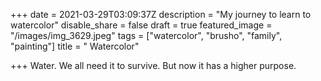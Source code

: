 +++
date = 2021-03-29T03:09:37Z
description = "My journey to learn to watercolor"
disable_share = false
draft = true
featured_image = "/images/img_3629.jpeg"
tags = ["watercolor", "brusho", "family", "painting"]
title = " Watercolor"

+++
Water.  We all need it to survive.  But now it has a higher purpose.